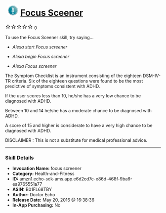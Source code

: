 # &nbsp;<img src="skill_icon" alt="Focus Sceener icon" width="36"> [Focus Sceener](http://alexa.amazon.com/#skills/amzn1.echo-sdk-ams.app.e6d2cd7c-e86d-468f-9ba6-ea9765551a77)
![0 stars](../../images/ic_star_border_black_18dp_1x.png)![0 stars](../../images/ic_star_border_black_18dp_1x.png)![0 stars](../../images/ic_star_border_black_18dp_1x.png)![0 stars](../../images/ic_star_border_black_18dp_1x.png)![0 stars](../../images/ic_star_border_black_18dp_1x.png) 0

To use the Focus Sceener skill, try saying...

* *Alexa start  Focus screener*

* *Alexa begin  Focus screener*

* *Alexa   Focus screener*

The Symptom Checklist is an instrument consisting of the eighteen DSM-IV-TR criteria.  Six of the eighteen questions were found to be the most predictive of symptoms consistent with ADHD.  

If the user scores less than 10, he/she has a very low chance to be diagnosed with ADHD.

Between 10 and 14 he/she has a moderate chance to be diagnosed with ADHD.

A score of 15 and higher is considerate to have a very high chance to be diagnosed with ADHD.

DISCLAIMER : This is not a substitute for medical professional advice.

***

### Skill Details

* **Invocation Name:** focus screener
* **Category:** Health-and-Fitness
* **ID:** amzn1.echo-sdk-ams.app.e6d2cd7c-e86d-468f-9ba6-ea9765551a77
* **ASIN:** B01FL68TBY
* **Author:** Doctor Echo
* **Release Date:** May 20, 2016 @ 16:38:36
* **In-App Purchasing:** No

